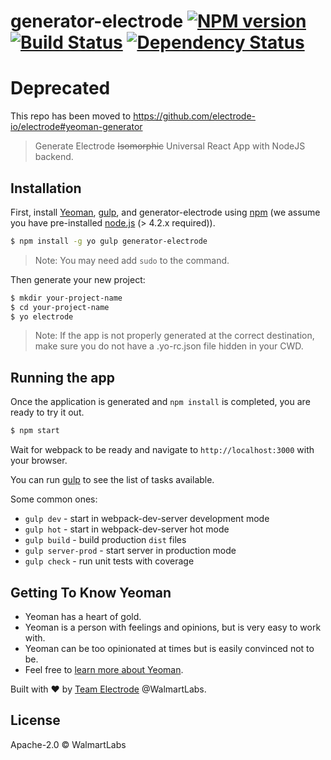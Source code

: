 # generator-electrode [![NPM version][npm-image]][npm-url] [![Build Status][travis-image]][travis-url] [![Dependency Status][daviddm-image]][daviddm-url]

# Deprecated

This repo has been moved to https://github.com/electrode-io/electrode#yeoman-generator

> Generate Electrode ~~Isomorphic~~ Universal React App with NodeJS backend.

## Installation

First, install [Yeoman], [gulp], and generator-electrode using [npm] (we assume you have pre-installed [node.js] (> 4.2.x required)).

```bash
$ npm install -g yo gulp generator-electrode
```

> Note: You may need add `sudo` to the command.

Then generate your new project:

```bash
$ mkdir your-project-name
$ cd your-project-name
$ yo electrode
```
> Note: If the app is not properly generated at the correct destination, make sure you do not have a .yo-rc.json file hidden in your CWD.

## Running the app

Once the application is generated and `npm install` is completed, you are ready to try it out.

```bash
$ npm start
```

Wait for webpack to be ready and navigate to `http://localhost:3000` with your browser.

You can run [gulp] to see the list of tasks available.

Some common ones:

  - `gulp dev` - start in webpack-dev-server development mode
  - `gulp hot` - start in webpack-dev-server hot mode
  - `gulp build` - build production `dist` files
  - `gulp server-prod` - start server in production mode
  - `gulp check` - run unit tests with coverage

## Getting To Know Yeoman

 * Yeoman has a heart of gold.
 * Yeoman is a person with feelings and opinions, but is very easy to work with.
 * Yeoman can be too opinionated at times but is easily convinced not to be.
 * Feel free to [learn more about Yeoman](http://yeoman.io/).

Built with :heart: by [Team Electrode](https://github.com/orgs/electrode-io/people) @WalmartLabs.

## License

Apache-2.0 © WalmartLabs


[npm-image]: https://badge.fury.io/js/generator-electrode.svg
[npm-url]: https://npmjs.org/package/generator-electrode
[travis-image]: https://travis-ci.org/electrode-io/generator-electrode.svg?branch=master
[travis-url]: https://travis-ci.org/electrode-io/generator-electrode
[daviddm-image]: https://david-dm.org/electrode-io/generator-electrode.svg?theme=shields.io
[daviddm-url]: https://david-dm.org/electrode-io/generator-electrode
[gulp]: http://gulpjs.com/
[Yeoman]: http://yeoman.io
[npm]: https://www.npmjs.com/
[node.js]: https://nodejs.org/
